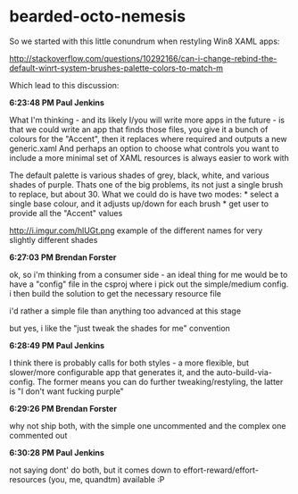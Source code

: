 bearded-octo-nemesis
====================

So we started with this little conundrum when restyling Win8 XAML apps:

http://stackoverflow.com/questions/10292166/can-i-change-rebind-the-default-winrt-system-brushes-palette-colors-to-match-m

Which lead to this discussion:

**6:23:48 PM  Paul Jenkins**

What I'm thinking - and its likely I/you will write more apps in the future - is that we could write an app that finds those files, you give it a bunch of colours for the "Accent", then it replaces where required and outputs a new generic.xaml And perhaps an option to choose what controls you want to include a more minimal set of XAML resources is always easier to work with  

The default palette is various shades of grey, black, white, and various shades of purple. Thats one of the big problems, its not just a single brush to replace, but about 30. What we could do is have two modes: * select a single base colour, and it adjusts up/down for each brush * get user to provide all the "Accent" values  

http://i.imgur.com/hlUGt.png example of the different names for very slightly different shades 

**6:27:03 PM  Brendan Forster**

ok, so i'm thinking from a consumer side - an ideal thing for me would be to have a "config" file in the csproj where i pick out the simple/medium config. i then build the solution to get the necessary resource file 

i'd rather a simple file than anything too advanced at this stage 

but yes, i like the "just tweak the shades for me" convention 

**6:28:49 PM  Paul Jenkins**

I think there is probably calls for both styles - a more flexible, but slower/more configurable app that generates it, and the auto-build-via-config. The former means you can do further tweaking/restyling, the latter is "I don't want fucking purple" 

**6:29:26 PM  Brendan Forster**

why not ship both, with the simple one uncommented and the complex one commented out 

**6:30:28 PM  Paul Jenkins**

not saying dont' do both, but it comes down to effort-reward/effort-resources (you, me, quandtm) available :P 
